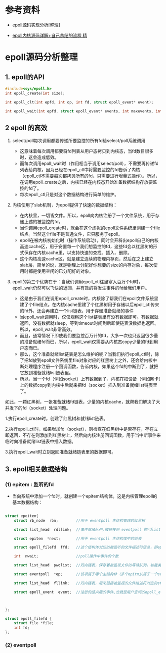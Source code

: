 # 参考资料

- [epoll源码实现分析[整理]](https://www.cnblogs.com/apprentice89/p/3234677.html)

- [epoll内核源码详解+自己总结的流程 精](https://www.nowcoder.com/discuss/26226?type=0&order=0&pos=27&page=1)




# epoll源码分析整理


## 1. epoll的API

```c++
#include<sys/epoll.h>
int epoll_create(int size);

int epoll_clt(int epfd, int op, int fd, struct epoll_event* event);

int epoll_wait(int epfd, struct epoll_event* events, int maxevents, int timeout);


```

## 2 epoll 的高效

1. select/poll每次调用都要传递所要监控的所有fd给select/poll系统调用
	- 这意味着每次调用都要将fd列表从用户态拷贝到内核态，当fd数目很多时，这会造成低效。
	- 而每次调用epoll_wait时（作用相当于调用select/poll），不需要再传递fd列表给内核，因为已经在epoll_ctl中将需要监控的fd告诉了内核（epoll_ctl不需要每次都拷贝所有的fd，只需要进行增量式操作）。所以，在调用epoll_create之后，内核已经在内核态开始准备数据结构存放要监控的fd了。
	- 每次epoll_ctl只是对这个数据结构进行简单的维护。

2. 内核使用了slab机制，为epoll提供了快速的数据结构：
	- 在内核里，一切皆文件。所以，epoll向内核注册了一个文件系统，用于存储上述的被监控的fd。
	- 当你调用epoll_create时，就会在这个虚拟的epoll文件系统里创建一个file结点。当然这个file不是普通文件，它只服务于epoll。
	- epoll在被内核初始化时（操作系统启动），同时会开辟出epoll自己的内核高速cache区，用于安置每一个我们想监控的fd，这些fd会以红黑树的形式保存在内核cache里，以支持快速的查找、插入、删除。
	- 这个内核高速cache区，就是建立连续的物理内存页，然后在之上建立slab层，简单的说，就是物理上分配好你想要的size的内存对象，每次使用时都是使用空闲的已分配好的对象。

3.  epoll的第三个优势在于：当我们调用epoll_ctl往里塞入百万个fd时，epoll_wait仍然可以飞快的返回，并有效的将发生事件的fd给我们用户。
	- 这是由于我们在调用epoll_create时，内核除了帮我们在epoll文件系统里建了个file结点，在内核cache里建了个红黑树用于存储以后epoll_ctl传来的fd外，还会再建立一个list链表，用于存储准备就绪的事件
	- 当epoll_wait调用时，仅仅观察这个list链表里有没有数据即可。有数据就返回，没有数据就sleep，等到timeout时间到后即使链表没数据也返回。所以，epoll_wait非常高效。
	- 而且，通常情况下即使我们要监控百万计的fd，大多一次也只返回很少量的准备就绪fd而已，所以，epoll_wait仅需要从内核态copy少量的fd到用户态而已。
	- 那么，这个准备就绪list链表是怎么维护的呢？当我们执行epoll_ctl时，除了把fd放到epoll文件系统里file对象对应的红黑树上之外，还会给内核中断处理程序注册一个回调函数，告诉内核，如果这个fd的中断到了，就把它放到准备就绪list链表里。
	- 所以，当一个fd（例如socket）上有数据到了，内核在把设备（例如网卡）上的数据copy到内核中后就来把fd（socket）插入到准备就绪list链表里了。
	
	
	
	
	
如此，一颗红黑树，一张准备就绪fd链表，少量的内核cache，就帮我们解决了大并发下的fd（socket）处理问题。
	
	
1.执行epoll_create时，创建了红黑树和就绪list链表。

2.执行epoll_ctl时，如果增加fd（socket），则检查在红黑树中是否存在，存在立即返回，不存在则添加到红黑树上，然后向内核注册回调函数，用于当中断事件来临时向准备就绪list链表中插入数据。

3.执行epoll_wait时立刻返回准备就绪链表里的数据即可。

 
	
	

	
## 3. epoll相关数据结构

### (1) epitem : 监听的fd

- 当向系统中添加一个fd时，就创建一个epitem结构体，这是内核管理epoll的基本数据结构：

```c++

struct epoitem{
    struct rb_node  rbn;        //用于 eventpoll 主结构管理的红黑树

    struct list_head  rdllink;  //事件就绪队列,被链接到 eventpoll 的rdlist中

    struct epitem  *next;       //用于 eventpoll 主结构体中的链表

	struct epoll_filefd  ffd;   //这个结构体对应的被监听的文件描述符信息，即epitem对应的fd 和 struct file

	int  nwait;                 //poll操作中事件的个数

    struct list_head  pwqlist;  //双向链表，保存着被监视文件的等待队列，功能类似于select/poll中的poll_table

    struct eventpoll  *ep;      //该项属于哪个主结构体（多个epitm从属于一个eventpoll）

    struct list_head  fllink;   //双向链表，用来链接被监视的文件描述符对应的struct file。因为file里有f_ep_link,用来保存所有监视这个文件的epoll节点

    struct epoll_event  event;  //注册的感兴趣的事件,也就是用户空间的epoll_event



};
```


```c++
struct epoll_filefd {
    struct file *file;
    int fd;
};

```





### (2) eventpoll



	
	
	
	
	
	
	
	
	
	
	
	
	
	
	